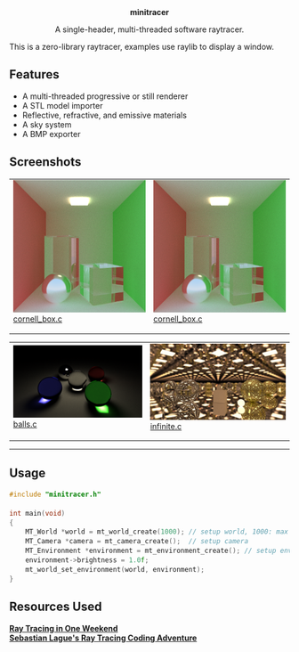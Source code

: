 <div align="center">
    <strong>minitracer</strong>
    <p>A single-header, multi-threaded software raytracer.</p>
</div>

This is a zero-library raytracer, examples use raylib to display a window.

## Features
- A multi-threaded progressive or still renderer
- A STL model importer
- Reflective, refractive, and emissive materials
- A sky system
- A BMP exporter

## Screenshots

<table>
    <tr>
        <td>
            <img src="./docs/screenshots/cornell_box.bmp">
            <br>
            <a href="./examples/cornell_box.c">cornell_box.c</p>
        </td>
        <td>
            <img src="./docs/screenshots/cornell_box.bmp">
            <br>
            <a href="./examples/cornell_box.c">cornell_box.c</p>
        </td>
    </tr>
</table>
<table>
    <tr>
        <td>
            <img src="./docs/screenshots/balls.bmp">
            <br>
            <a href="./examples/balls.c">balls.c</p>
        </td>
        <td>
            <img src="./docs/screenshots/infinite.bmp">
            <br>
            <a href="./examples/balls.c">infinite.c</p>
        </td>
    </tr>
</table>

---

## Usage
```c
#include "minitracer.h"

int main(void)
{
    MT_World *world = mt_world_create(1000); // setup world, 1000: max objects
    MT_Camera *camera = mt_camera_create();  // setup camera
    MT_Environment *environment = mt_environment_create(); // setup environment
    environment->brightness = 1.0f;
    mt_world_set_environment(world, environment);
}


```

## Resources Used
[**Ray Tracing in One Weekend**](https://raytracing.github.io) \
[**Sebastian Lague's Ray Tracing Coding Adventure**](https://www.youtube.com/watch?v=Qz0KTGYJtUk)
